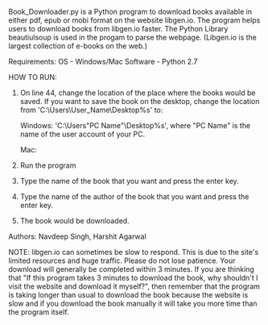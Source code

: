 Book_Downloader.py is a Python program to download books available in either pdf, epub or mobi format on the website libgen.io. The program helps users to download books from libgen.io faster. The Python Library beautiulsoup is used in the progam to parse the webpage. (Libgen.io is the largest collection of e-books on the web.)

Requirements:
OS - Windows/Mac
Software - Python 2.7

HOW TO RUN: 
1. On line 44, change the location of the place where the books would be saved. If you want to save the book on the desktop, change the location from 'C:\Users\User_Name\Desktop\%s' to:

	Windows: 'C:\Users\"PC Name"\Desktop\%s', where "PC Name" is the name of the user account of your PC. 
	
	Mac: 
	
2. Run the program
3. Type the name of the book that you want and press the enter key. 
4. Type the name of the author of the book that you want and press the enter key. 
5. The book would be downloaded. 


Authors: Navdeep Singh, Harshit Agarwal


NOTE: libgen.io can sometimes be slow to respond. This is due to the site's limited resources and huge traffic. Please do not lose patience. Your download will generally be completed within 3 minutes. If you are thinking that "If this program takes 3 minutes to download the book, why shouldn't I visit the website and download it myself?", then remember that the program is taking longer than usual to download the book because the website is slow and if you download the book manually it will take you more time than the program itself. 
